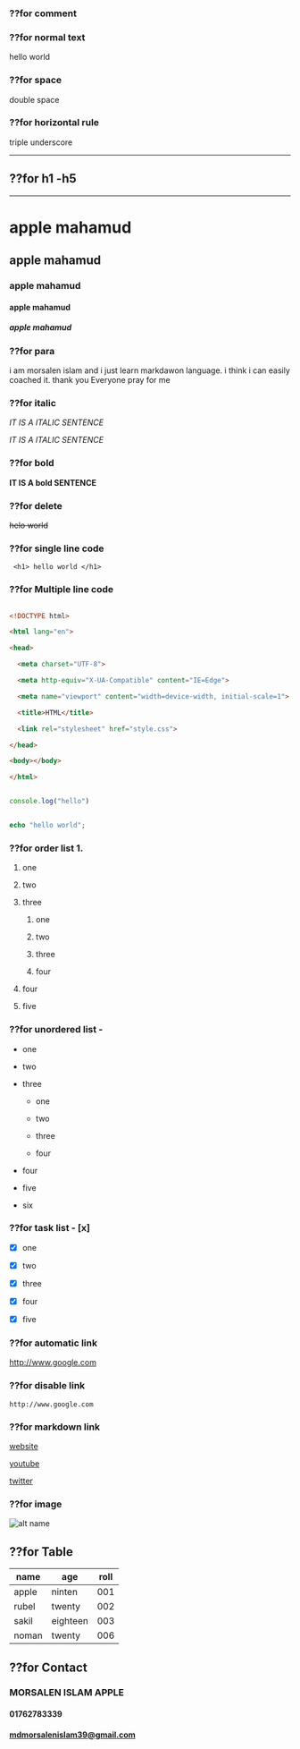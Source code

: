 ### ??for comment

<!-- -->   

### ??for  normal text    

hello world   

### ??for space 

double space   

### ??for horizontal rule 

triple underscore  

___

## ??for h1 -h5

___

# apple mahamud  

## apple mahamud   

### apple mahamud   

#### apple mahamud  

##### apple mahamud   

 ### ??for para

 i am morsalen islam and i just learn markdawon language. i think i can easily coached it. thank you Everyone pray for me    

### ??for italic  

_IT IS A ITALIC SENTENCE_ 

*IT IS A ITALIC SENTENCE*

### ??for bold 

__IT IS A bold SENTENCE__    

### ??for delete  

~~helo world~~  

### ??for single line code 

` <h1> hello world </h1>` 

### ??for Multiple line code

```html

<!DOCTYPE html>

<html lang="en">

<head>

  <meta charset="UTF-8">

  <meta http-equiv="X-UA-Compatible" content="IE=Edge">

  <meta name="viewport" content="width=device-width, initial-scale=1">

  <title>HTML</title>

  <link rel="stylesheet" href="style.css">

</head>

<body></body>

</html>

```  

```javascript

console.log("hello")

```  

```php

echo "hello world";

```

### ??for order list  1.

1. one

2. two

3. three

   1. one

   2. two

   3. three

   4. four

4. four

5. five  

### ??for unordered list -

- one

- two 

- three

   - one

   - two

   - three

   - four

- four 

- five 

- six    

### ??for task list - [x]

- [x] one

- [x] two

- [x] three

- [x] four

- [x] five

### ??for automatic link

http://www.google.com

### ??for disable link 

`http://www.google.com`

### ??for markdown link 

[website](http://www.google.com)



[youtube][thirdlink]  

[twitter][secondlink] 

[firstlink]: www.google.com

[secondlink]: www.twitter.com

[thirdlink]: www.youtube.com

### ??for image

![alt name](https://upload.wikimedia.org/wikipedia/commons/thumb/c/c9/Client-server-model.svg/1200px-Client-server-model.svg.png)

## ??for Table

| name | age | roll |
|---- | ---- | ----|
|apple | ninten| 001|
|rubel | twenty | 002|
| sakil | eighteen| 003|
|noman|twenty|006|

## ??for Contact

### MORSALEN ISLAM APPLE
#### 01762783339
#### mdmorsalenislam39@gmail.com






